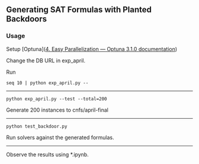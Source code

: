 ## Generating SAT Formulas with Planted Backdoors

### Usage

Setup [Optuna]([4. Easy Parallelization — Optuna 3.1.0 documentation](https://optuna.readthedocs.io/en/stable/tutorial/10_key_features/004_distributed.html#sphx-glr-tutorial-10-key-features-004-distributed-py))

Change the DB URL in exp_april.

Run

```
seq 10 | python exp_april.py --
```

---

```
python exp_april.py --test --total=200
```

Generate 200 instances to cnfs/april-final

---

```
python test_backdoor.py
```

Run solvers against the generated formulas.

---

Observe the results using *.ipynb.
